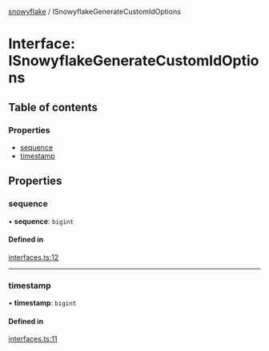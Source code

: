 [snowyflake](../README.md) / ISnowyflakeGenerateCustomIdOptions

# Interface: ISnowyflakeGenerateCustomIdOptions

## Table of contents

### Properties

- [sequence](ISnowyflakeGenerateCustomIdOptions.md#sequence)
- [timestamp](ISnowyflakeGenerateCustomIdOptions.md#timestamp)

## Properties

### sequence

• **sequence**: `bigint`

#### Defined in

[interfaces.ts:12](https://github.com/negezor/snowyflake/blob/2de9d3a/src/interfaces.ts#L12)

___

### timestamp

• **timestamp**: `bigint`

#### Defined in

[interfaces.ts:11](https://github.com/negezor/snowyflake/blob/2de9d3a/src/interfaces.ts#L11)
